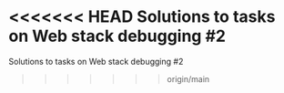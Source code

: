 <<<<<<< HEAD
Solutions to tasks on Web stack debugging #2
=======
Solutions to tasks on Web stack debugging #2
>>>>>>> origin/main
